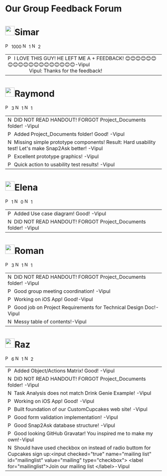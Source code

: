 Our Group Feedback Forum
===========
<!--VIPUL-->
<h1><img src="http://p.ebaystatic.com/aw/pics/icon/iconYellowStar_25x25.gif" height="30" width="30"/>Simar</h1>
<img src="http://q.ebaystatic.com/aw/pics/icon/iconPos_16x16.gif" height="16" width="16" alt="Positive feedback rating"> 1000
<img src="http://q.ebaystatic.com/aw/pics/icon/iconNeu_16x16.gif" height="16" width="16" alt="Neutral feedback rating"> 1
<img src="http://q.ebaystatic.com/aw/pics/icon/iconNeg_16x16.gif" height="16" width="16" alt="Negative feedback rating"> 2

<table>
<tr>
<td>
<img src="http://q.ebaystatic.com/aw/pics/icon/iconPos_16x16.gif" height="16" width="16" alt="Positive feedback rating">
I LOVE THIS GUY! HE LEFT ME A + FEEDBACK! 😊😊😊😊😊😊😊😊😊😊😊😊😊😊😊😊😊😊😊-Vipul
<br>
&nbsp;&nbsp;&nbsp;&nbsp;&nbsp;&nbsp;&nbsp;&nbsp;&nbsp;&nbsp;&nbsp;&nbsp;&nbsp;&nbsp;&nbsp;&nbsp;Vipul: Thanks for the feedback!
</td>
</tr>
</table>
<!--RAYMOND-->
<h1><img src="http://p.ebaystatic.com/aw/pics/icon/iconYellowStar_25x25.gif" height="30" width="30"/>Raymond</h1>
<img src="http://q.ebaystatic.com/aw/pics/icon/iconPos_16x16.gif" height="16" width="16" alt="Positive feedback rating"> 3
<img src="http://q.ebaystatic.com/aw/pics/icon/iconNeu_16x16.gif" height="16" width="16" alt="Neutral feedback rating"> 1
<img src="http://q.ebaystatic.com/aw/pics/icon/iconNeg_16x16.gif" height="16" width="16" alt="Negative feedback rating"> 1
<table>
<tr>
<td>
<img src="http://q.ebaystatic.com/aw/pics/icon/iconNeg_16x16.gif" height="16" width="16" alt="Negative feedback rating"> 
DID NOT READ HANDOUT! FORGOT Project_Documents folder! -Vipul
</td>
</tr>
<tr>
<td>
<img src="http://q.ebaystatic.com/aw/pics/icon/iconPos_16x16.gif" height="16" width="16" alt="Positive feedback rating">
Added Project_Documents folder! Good! -Vipul
</td>
</tr>
<tr>
<td>
<img src="http://q.ebaystatic.com/aw/pics/icon/iconNeu_16x16.gif" height="16" width="16" alt="Neutral feedback rating"> 
Missing simple prototype components! Result: Hard usability test! Let's make Snap2Ask better! -Vipul
</td>
</tr>
<tr>
<td>
<img src="http://q.ebaystatic.com/aw/pics/icon/iconPos_16x16.gif" height="16" width="16" alt="Positive feedback rating"> 
Excellent prototype graphics! -Vipul
</td>
</tr>
<td>
<img src="http://q.ebaystatic.com/aw/pics/icon/iconPos_16x16.gif" height="16" width="16" alt="Positive feedback rating"> 
Quick action to usability test results! -Vipul
</td>
</tr>
</table>
<!--ELENA-->
<h1><img src="http://p.ebaystatic.com/aw/pics/icon/iconYellowStar_25x25.gif" height="30" width="30"/>Elena</h1>
<img src="http://q.ebaystatic.com/aw/pics/icon/iconPos_16x16.gif" height="16" width="16" alt="Positive feedback rating"> 1
<img src="http://q.ebaystatic.com/aw/pics/icon/iconNeu_16x16.gif" height="16" width="16" alt="Neutral feedback rating"> 0
<img src="http://q.ebaystatic.com/aw/pics/icon/iconNeg_16x16.gif" height="16" width="16" alt="Negative feedback rating"> 1
<table>
<tr>
<td>
<img src="http://q.ebaystatic.com/aw/pics/icon/iconPos_16x16.gif" height="16" width="16" alt="Positive feedback rating">
Added Use case diagram! Good!  -Vipul
</td>
</tr>
<tr>
<td>
<img src="http://q.ebaystatic.com/aw/pics/icon/iconNeg_16x16.gif" height="16" width="16" alt="Negative feedback rating"> 
DID NOT READ HANDOUT! FORGOT Project_Documents folder! -Vipul
</td>
</tr>
</table>
<!--ROMAN-->
<h1><img src="http://p.ebaystatic.com/aw/pics/icon/iconYellowStar_25x25.gif" height="30" width="30"/>Roman</h1>
<img src="http://q.ebaystatic.com/aw/pics/icon/iconPos_16x16.gif" height="16" width="16" alt="Positive feedback rating"> 3
<img src="http://q.ebaystatic.com/aw/pics/icon/iconNeu_16x16.gif" height="16" width="16" alt="Neutral feedback rating"> 1
<img src="http://q.ebaystatic.com/aw/pics/icon/iconNeg_16x16.gif" height="16" width="16" alt="Negative feedback rating"> 1
<table>
<tr>
<td>
<img src="http://q.ebaystatic.com/aw/pics/icon/iconNeg_16x16.gif" height="16" width="16" alt="Negative feedback rating"> 
DID NOT READ HANDOUT! FORGOT Project_Documents folder! -Vipul
</td>
</tr>
<tr>
<td>
<img src="http://q.ebaystatic.com/aw/pics/icon/iconPos_16x16.gif" height="16" width="16" alt="Positive feedback rating"> 
Good group meeting coordination! -Vipul
</td>
</tr>
<tr>
<td>
<img src="http://q.ebaystatic.com/aw/pics/icon/iconPos_16x16.gif" height="16" width="16" alt="Positive feedback rating"> 
Working on iOS App! Good!-Vipul
</td>
</tr>
<tr>
<td>
<img src="http://q.ebaystatic.com/aw/pics/icon/iconPos_16x16.gif" height="16" width="16" alt="Positive feedback rating"> 
Good job on Project Requirements for Technical Design Doc!-Vipul
</td>
</tr>
<tr>
<td>
<img src="http://q.ebaystatic.com/aw/pics/icon/iconNeu_16x16.gif" height="16" width="16" alt="Neutral feedback rating"> 
Messy table of contents!-Vipul
</td>
</tr>
</table>
<!--RAZ-->
<h1><img src="http://p.ebaystatic.com/aw/pics/icon/iconYellowStar_25x25.gif" height="30" width="30"/>Raz</h1>
<img src="http://q.ebaystatic.com/aw/pics/icon/iconPos_16x16.gif" height="16" width="16" alt="Positive feedback rating"> 6
<img src="http://q.ebaystatic.com/aw/pics/icon/iconNeu_16x16.gif" height="16" width="16" alt="Neutral feedback rating"> 1
<img src="http://q.ebaystatic.com/aw/pics/icon/iconNeg_16x16.gif" height="16" width="16" alt="Negative feedback rating"> 2
<table>
<tr>
<td>
<img src="http://q.ebaystatic.com/aw/pics/icon/iconPos_16x16.gif" height="16" width="16" alt="Positive feedback rating">
Added Object/Actions Matrix! Good!  -Vipul
</td>
</tr>
<tr>
<td>
<img src="http://q.ebaystatic.com/aw/pics/icon/iconNeg_16x16.gif" height="16" width="16" alt="Negative feedback rating"> 
DID NOT READ HANDOUT! FORGOT Project_Documents folder!   -Vipul
</td>
</tr>
<tr>
<td>
<img src="http://q.ebaystatic.com/aw/pics/icon/iconNeg_16x16.gif" height="16" width="16" alt="Negative feedback rating">
Task Analysis does not match Drink Genie Example!  -Vipul
</td>
</tr>
<tr>
<td>
<img src="http://q.ebaystatic.com/aw/pics/icon/iconPos_16x16.gif" height="16" width="16" alt="Positive feedback rating">
Working on iOS App! Good! -Vipul
</td>
</tr>
<tr>
<td>
<img src="http://q.ebaystatic.com/aw/pics/icon/iconPos_16x16.gif" height="16" width="16" alt="Positive feedback rating">
Built foundation of our CustomCupcakes web site! -Vipul
</td>
</tr>
<tr>
<td>
<img src="http://q.ebaystatic.com/aw/pics/icon/iconPos_16x16.gif" height="16" width="16" alt="Positive feedback rating">
Good form validation implementation! -Vipul
</td>
</tr>
<tr>
<td>
<img src="http://q.ebaystatic.com/aw/pics/icon/iconPos_16x16.gif" height="16" width="16" alt="Positive feedback rating">
Good Snap2Ask database structure! -Vipul
</td>
</tr>
<tr>
<td>
<img src="http://q.ebaystatic.com/aw/pics/icon/iconPos_16x16.gif" height="16" width="16" alt="Positive feedback rating">
Good looking GitHub Gravatar! You inspired me to make my own!-Vipul
</td>
</tr>
<tr>
<td>
<img src="http://q.ebaystatic.com/aw/pics/icon/iconNeu_16x16.gif" height="16" width="16" alt="Neutral feedback rating">
Should have used checkbox on instead of radio buttom for Cupcakes sign up:&lt;input checked="true" name="mailing list" id="mailinglist" value="mailing" type="checkbox"&gt; &lt;label for="mailinglist"&gt;Join our mailing list &lt;/label&gt;-Vipul
</td>
</tr>
</table>
